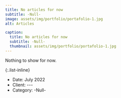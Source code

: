 ```yaml
---
title: No articles for now
subtitle: -Null-
image: assets/img/portfolio/portafolio-1.jpg
alt: Articles

caption:
  title: No articles for now
  subtitle: -Null-
  thumbnail: assets/img/portfolio/portafolio-1.jpg
---
```

Nothing to show for now. 

{:.list-inline}
- Date: July 2022
- Client: ---
- Category: -Null-

